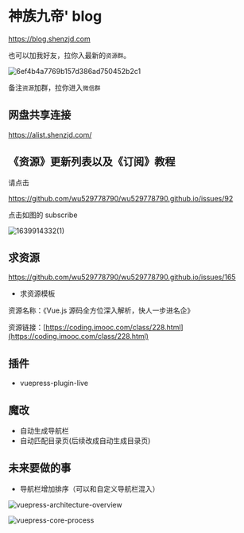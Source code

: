 # 神族九帝' blog

<https://blog.shenzjd.com>

也可以加我好友，拉你入最新的`资源群`。

![6ef4b4a7769b157d386ad750452b2c1](https://cdn.jsdelivr.net/gh/wu529778790/image/blog/6ef4b4a7769b157d386ad750452b2c1.jpg)

备注`资源`加群，拉你进入`微信群`

## 网盘共享连接

<https://alist.shenzjd.com/>

## 《资源》更新列表以及《订阅》教程

请点击

<https://github.com/wu529778790/wu529778790.github.io/issues/92>

点击如图的 subscribe

![1639914332(1)](<https://cdn.jsdelivr.net/gh/wu529778790/image/blog/1639914332(1).png>)

## 求资源

<https://github.com/wu529778790/wu529778790.github.io/issues/165>

- 求资源模板

资源名称：《Vue.js 源码全方位深入解析，快人一步进名企》

资源链接：[https://coding.imooc.com/class/228.html](https://coding.imooc.com/class/228.html)

## 插件

- vuepress-plugin-live

## 魔改

- 自动生成导航栏
- 自动匹配目录页(后续改成自动生成目录页)

## 未来要做的事

- 导航栏增加排序（可以和自定义导航栏混入）

![vuepress-architecture-overview](https://cdn.jsdelivr.net/gh/wu529778790/image/blog/vuepress-architecture-overview.png)

![vuepress-core-process](https://cdn.jsdelivr.net/gh/wu529778790/image/blog/vuepress-core-process.png)
